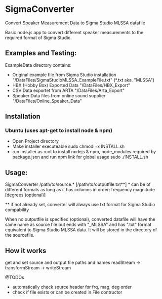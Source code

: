 # SigmaConverter
Convert Speaker Measurement Data to Sigma Studio MLSSA datafile

Basic node.js app to convert different speaker measurements to the required format of Sigma Studio.


## Examples and Testing:
ExampleData directory contains:
* Original example file from Sigma Studio installation "/DataFiles/SigmaStudioMLSSA_ExampleFile.txt" (*.txt aka. "MLSSA")
* HBX (Hobby Box) Exported Data "/DataFiles/HBX_Export"
* CSV Data exportet from ARTA "/DataFiles/Arta_Export"
* Speaker Data files from online sound supplier "/DataFiles/Online_Speaker_Data"


## Installation
### Ubuntu (uses apt-get to install node & npm)
- Open Project directory
- Make installer executeable
sudo chmod +x INSTALL.sh
- run installer as root to install nodejs & npm, node_modules required by package.json and run npm link for global usage
sudo ./INSTALL.sh


## Usage:
SigmaConverter /path/to/source.* [/path/to/outputfile.txt**]
\* can be of different formats as long as it has columns in order: frequency magnitude [degrees (optional)]

\*\* if not already set, converter will always use txt format for Sigma Studio compability

When no outputfile is specified (optional), converted datafile will have the same name as source file but ends with "_MLSSA" and has ".txt" format equivalent to Sigma Studio MLSSA data. It will be stored in the directory of the sourcefile.


## How it works
get and set source and output file paths and names
readStream -> transformStream -> writeStream

@TODOs
* automatically check source header for frq, mag, deg order
* check if file exists or can be created in File contructor